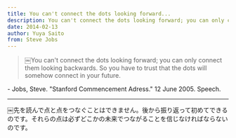 ```yaml
---
title: You can't connect the dots looking forward...
description: You can't connect the dots looking forward; you can only connect them looking backwards. So you have to trust that the dots will somehow connect in your future.
date: 2014-02-13
author: Yuya Saito
from: Steve Jobs
---
```


> ￼You can't connect the dots looking forward; you can only connect them looking backwards. So you have to trust that the dots will somehow connect in your future.

\- Jobs, Steve. "Stanford Commencement Adress." 12 June 2005. Speech.

* * *

￼先を読んで点と点をつなぐことはできません。後から振り返って初めてできるのです。それらの点は必ずどこかの未来でつながることを信じなければならないのです。
